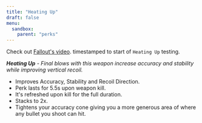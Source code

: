 ```yaml
---
title: "Heating Up"
draft: false
menu:
  sandbox:
    parent: "perks"
---
```


Check out [Fallout's video](https://www.youtube.com/watch?v=4pXZXEMdwuY&t=270s). timestamped to start of `Heating Up` testing.

_**Heating Up** - Final blows with this weapon increase accuracy and stability while improving vertical recoil._

* Improves Accuracy, Stability and Recoil Direction.
* Perk lasts for 5.5s upon weapon kill.
* It's refreshed upon kill for the full duration.
* Stacks to 2x.
* Tightens your accuracy cone giving you a more generous area of where any bullet you shoot can hit.
